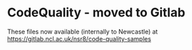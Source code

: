 # CodeQuality - moved to Gitlab

These files now available (internally to Newcastle) at https://gitlab.ncl.ac.uk/nsr8/code-quality-samples
